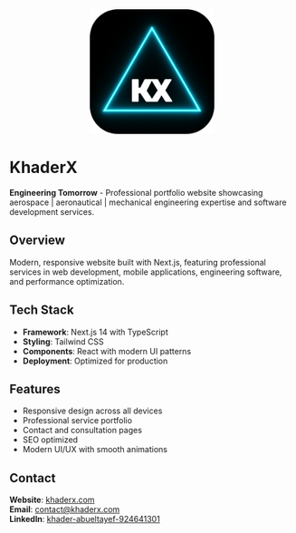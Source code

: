 <div align="center">
  <img src="public/images/New-Logo/KhaderX-KX-Logo-Cyan-corner.png" alt="KhaderX Logo" width="220" height="220" />
</div>

# KhaderX

**Engineering Tomorrow** - Professional portfolio website showcasing aerospace | aeronautical | mechanical engineering expertise and software development services.

## Overview

Modern, responsive website built with Next.js, featuring professional services in web development, mobile applications, engineering software, and performance optimization.

## Tech Stack

- **Framework**: Next.js 14 with TypeScript
- **Styling**: Tailwind CSS
- **Components**: React with modern UI patterns
- **Deployment**: Optimized for production

## Features

- Responsive design across all devices
- Professional service portfolio
- Contact and consultation pages
- SEO optimized
- Modern UI/UX with smooth animations

## Contact

**Website**: [khaderx.com](https://khaderx.com)  
**Email**: contact@khaderx.com  
**LinkedIn**: [khader-abueltayef-924641301](https://www.linkedin.com/in/khader-abueltayef-924641301/)
